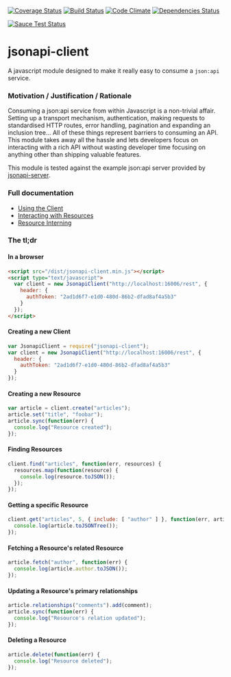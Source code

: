 [![Coverage Status](https://coveralls.io/repos/holidayextras/jsonapi-client/badge.svg?branch=master&service=github)](https://coveralls.io/github/holidayextras/jsonapi-client?branch=master)
[![Build Status](https://travis-ci.org/holidayextras/jsonapi-client.svg?branch=master)](https://travis-ci.org/holidayextras/jsonapi-client)
[![Code Climate](https://codeclimate.com/github/holidayextras/jsonapi-client/badges/gpa.svg)](https://codeclimate.com/github/holidayextras/jsonapi-client)
[![Dependencies Status](https://david-dm.org/holidayextras/jsonapi-client.svg)](https://david-dm.org/holidayextras/jsonapi-client)

[![Sauce Test Status](https://saucelabs.com/browser-matrix/theninj4.svg)](https://saucelabs.com/u/theninj4)

# jsonapi-client

A javascript module designed to make it really easy to consume a `json:api` service.

### Motivation / Justification / Rationale

Consuming a json:api service from within Javascript is a non-trivial affair. Setting up a transport mechanism, authentication, making requests to standardised HTTP routes, error handling, pagination and expanding an inclusion tree... All of these things represent barriers to consuming an API. This module takes away all the hassle and lets developers focus on interacting with a rich API without wasting developer time focusing on anything other than shipping valuable features.

This module is tested against the example json:api server provided by  [jsonapi-server](https://github.com/holidayextras/jsonapi-server).

### Full documentation

- [Using the Client](documentation/client.md)
- [Interacting with Resources](documentation/resource.md)
- [Resource Interning](documentation/resource-interning.md)

### The tl;dr

#### In a browser
```html
<script src="/dist/jsonapi-client.min.js"></script>
<script type="text/javascript">
  var client = new JsonapiClient("http://localhost:16006/rest", {
    header: {
      authToken: "2ad1d6f7-e1d0-480d-86b2-dfad8af4a5b3"
    }
  });
</script>
```

#### Creating a new Client
```javascript
var JsonapiClient = require("jsonapi-client");
var client = new JsonapiClient("http://localhost:16006/rest", {
  header: {
    authToken: "2ad1d6f7-e1d0-480d-86b2-dfad8af4a5b3"
  }
});
```

#### Creating a new Resource
```javascript
var article = client.create("articles");
article.set("title", "foobar");
article.sync(function(err) {
  console.log("Resource created");
});
```

#### Finding Resources
```javascript
client.find("articles", function(err, resources) {
  resources.map(function(resource) {
    console.log(resource.toJSON());
  });
});
```

#### Getting a specific Resource
```javascript
client.get("articles", 5, { include: [ "author" ] }, function(err, article) {
  console.log(article.toJSONTree());
});
```

#### Fetching a Resource's related Resource
```javascript
article.fetch("author", function(err) {
  console.log(article.author.toJSON());
});
```

#### Updating a Resource's primary relationships
```javascript
article.relationships("comments").add(comment);
article.sync(function(err) {
  console.log("Resource's relation updated");
});
```

#### Deleting a Resource
```javascript
article.delete(function(err) {
  console.log("Resource deleted");
});
```
